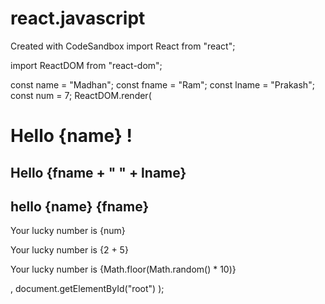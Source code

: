 # react.javascript
Created with CodeSandbox
import React from "react";

import ReactDOM from "react-dom";

const name = "Madhan";
const fname = "Ram";
const lname = "Prakash";
const num = 7;
ReactDOM.render(
  <div>
    <h1> Hello {name} !</h1>
    <h2> Hello {fname + " " + lname} </h2>
    <h2>
      hello {name} {fname}
    </h2>
    <p> Your lucky number is {num} </p>
    <p> Your lucky number is {2 + 5} </p>
    <p> Your lucky number is {Math.floor(Math.random() * 10)}</p>
  </div>,
  document.getElementById("root")
);
